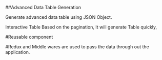 ##Advanced Data Table Generation

Generate advanced data table using JSON Object. 

Interactive Table Based on the  pagination, It will generate Table quickly,

#Reusable component

#Redux and Middle wares are used to pass the data through out the application.

